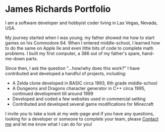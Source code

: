 # James Richards Portfolio

I am a software developer and hobbyist coder living in Las Vegas, Nevada, USA.

My journey started when I was young; my father showed me how to start games on his Commodore 64.  When I entered middle-school, I learned how to do the same on Apple IIe and even little bits of code to complete math problems.  I built my first computer, a 386 out of my father's spare, hand-me-down parts.  

Since then, I ask the question "...how/why does this work?"
I have contributed and developed a handful of projects, including:

* A Zelda clone developed in BASIC circa 1993, 6th grade middle-school
* A Dungeons and Dragons character generator in C++ circa 1995, continued development till around 1999
* Developed and coded a few websites used in commercial setting
* Contributed and developed several game modifications for Minecraft

I invite you to take a look at my web-page and if you have any questions, looking for a developer or someone to complete your team, please [Contact me](mailto:richardsjamesw@gmail.com) and let me know what I can do for you!
